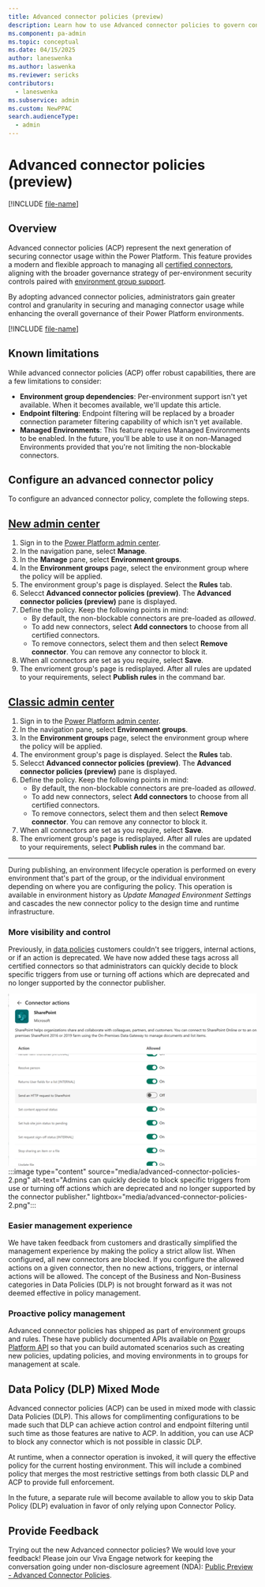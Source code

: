 ```yaml
---
title: Advanced connector policies (preview)
description: Learn how to use Advanced connector policies to govern connector usage in Power Platform.
ms.component: pa-admin
ms.topic: conceptual
ms.date: 04/15/2025
author: laneswenka
ms.author: laswenka
ms.reviewer: sericks
contributors:
  - laneswenka
ms.subservice: admin
ms.custom: NewPPAC
search.audienceType: 
  - admin
---
```


# Advanced connector policies (preview)

[!INCLUDE [file-name](~/../shared-content/shared/preview-includes/preview-banner.md)]

## Overview
Advanced connector policies (ACP) represent the next generation of securing connector usage within the Power Platform. This feature provides a modern and flexible approach to managing all [certified connectors](/power-platform/admin/dlp-connector-classification), aligning with the broader governance strategy of per-environment security controls paired with [environment group support](power-platform/admin/environment-groups).

By adopting advanced connector policies, administrators gain greater control and granularity in securing and managing connector usage while enhancing the overall governance of their Power Platform environments.

[!INCLUDE [file-name](~/../shared-content/shared/preview-includes/preview-note-pp.md)]

## Known limitations

While advanced connector policies (ACP) offer robust capabilities, there are a few limitations to consider:

- **Environment group dependencies**: Per-environment support isn't yet available. When it becomes available, we'll update this article.
- **Endpoint filtering**: Endpoint filtering will be replaced by a broader connection parameter filtering capability of which isn't yet available.
- **Managed Environments**: This feature requires Managed Environments to be enabled.  In the future, you'll be able to use it on non-Managed Environments provided that you're not limiting the non-blockable connectors.  

## Configure an advanced connector policy

To configure an advanced connector policy, complete the following steps.

## [New admin center](#tab/new)
1. Sign in to the [Power Platform admin center](https://admin.powerplatform.microsoft.com/).
1. In the navigation pane, select **Manage**.
1. In the **Manage** pane, select **Environment groups**.
1. In the **Environment groups** page, select the environment group where the policy will be applied.
1. The environment group's page is displayed. Select the **Rules** tab.
1. Selecct **Advanced connector policies (preview)**. The **Advanced connector policies (preview)** pane is displayed.
1. Define the policy. Keep the following points in mind:
   - By default, the non-blockable connectors are pre-loaded as _allowed_.
   - To add new connectors, select **Add connectors** to choose from all certified connectors.
   - To remove connectors, select them and then select **Remove connector**.  You can remove any connector to block it.
1. When all connectors are set as you require, select **Save**.
1. The envrioment group's page is redisplayed. After all rules are updated to your requirements, select **Publish rules** in the command bar.

## [Classic admin center](#tab/classic)
1. Sign in to the [Power Platform admin center](https://admin.powerplatform.microsoft.com/).
1. In the navigation pane, select **Environment groups**.
1. In the **Environment groups** page, select the environment group where the policy will be applied.
1. The environment group's page is displayed. Select the **Rules** tab.
1. Selecct **Advanced connector policies (preview)**. The **Advanced connector policies (preview)** pane is displayed.
1. Define the policy. Keep the following points in mind:
   - By default, the non-blockable connectors are pre-loaded as _allowed_.
   - To add new connectors, select **Add connectors** to choose from all certified connectors.
   - To remove connectors, select them and then select **Remove connector**.  You can remove any connector to block it.
1. When all connectors are set as you require, select **Save**.
1. The envrioment group's page is redisplayed. After all rules are updated to your requirements, select **Publish rules** in the command bar.
---

During publishing, an environment lifecycle operation is performed on every environment that's part of the group, or the individual environment depending on where you are configuring the policy. This operation is available in environment history as *Update Managed Environment Settings* and cascades the new connector policy to the design time and runtime infrastructure.

### More visibility and control

Previously, in [data policies](managed-environment-data-policies.md) customers couldn't see triggers, internal actions, or if an action is deprecated.  We have now added these tags across all certified connectors so that administrators can quickly decide to block specific triggers from use or turning off actions which are deprecated and no longer supported by the connector publisher.

<img src="media/advanced-connector-policies-2.png" width="600px" />
:::image type="content" source="media/advanced-connector-policies-2.png" alt-text="Admins can quickly decide to block specific triggers from use or turning off actions which are deprecated and no longer supported by the connector publisher." lightbox="media/advanced-connector-policies-2.png":::

### Easier management experience

We have taken feedback from customers and drastically simplified the management experience by making the policy a strict allow list.  When configured, all new connectors are blocked.  If you configure the allowed actions on a given connector, then no new actions, triggers, or internal actions will be allowed.  The concept of the Business and Non-Business categories in Data Policies (DLP) is not brought forward as it was not deemed effective in policy management.  

### Proactive policy management

Advanced connector policies has shipped as part of environment groups and rules.  These have publicly documented APIs available on [Power Platform API](/rest/api/power-platform/environmentmanagement/environment-groups) so that you can build automated scenarios such as creating new policies, updating policies, and moving environments in to groups for management at scale. 

## Data Policy (DLP) Mixed Mode

Advanced connector policies (ACP) can be used in mixed mode with classic Data Policies (DLP).  This allows for complimenting configurations to be made such that DLP can achieve action control and endpoint filtering until such time as those features are native to ACP.  In addition, you can use ACP to block any connector which is not possible in classic DLP.  

At runtime, when a connector operation is invoked, it will query the effective policy for the current hosting environment.  This will include a combined policy that merges the most restrictive settings from both classic DLP and ACP to provide full enforcement.

In the future, a separate rule will become available to allow you to skip Data Policy (DLP) evaluation in favor of only relying upon Connector Policy.  

## Provide Feedback

Trying out the new Advanced connector policies?  We would love your feedback!  Please join our Viva Engage network for keeping the conversation going under non-disclosure agreement (NDA):
[Public Preview - Advanced Connector Policies](https://www.yammer.com/dynamicsaxfeedbackprograms/#/threads/inGroup?type=in_group&feedId=215134347264&view=all).
